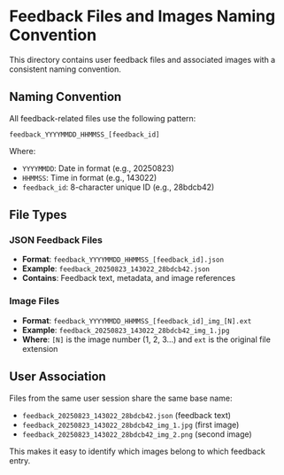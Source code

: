 # Feedback Files and Images Naming Convention

This directory contains user feedback files and associated images with a consistent naming convention.

## Naming Convention

All feedback-related files use the following pattern:
```
feedback_YYYYMMDD_HHMMSS_[feedback_id]
```

Where:
- `YYYYMMDD`: Date in format (e.g., 20250823)
- `HHMMSS`: Time in format (e.g., 143022)
- `feedback_id`: 8-character unique ID (e.g., 28bdcb42)

## File Types

### JSON Feedback Files
- **Format**: `feedback_YYYYMMDD_HHMMSS_[feedback_id].json`
- **Example**: `feedback_20250823_143022_28bdcb42.json`
- **Contains**: Feedback text, metadata, and image references

### Image Files
- **Format**: `feedback_YYYYMMDD_HHMMSS_[feedback_id]_img_[N].ext`
- **Example**: `feedback_20250823_143022_28bdcb42_img_1.jpg`
- **Where**: `[N]` is the image number (1, 2, 3...) and `ext` is the original file extension

## User Association

Files from the same user session share the same base name:
- `feedback_20250823_143022_28bdcb42.json` (feedback text)
- `feedback_20250823_143022_28bdcb42_img_1.jpg` (first image)
- `feedback_20250823_143022_28bdcb42_img_2.png` (second image)

This makes it easy to identify which images belong to which feedback entry.
